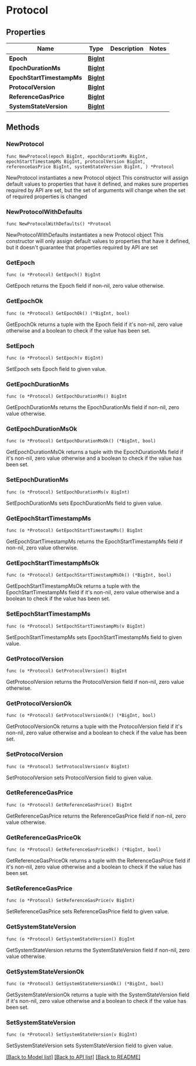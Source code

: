 # Protocol

## Properties

Name | Type | Description | Notes
------------ | ------------- | ------------- | -------------
**Epoch** | [**BigInt**](BigInt.md) |  | 
**EpochDurationMs** | [**BigInt**](BigInt.md) |  | 
**EpochStartTimestampMs** | [**BigInt**](BigInt.md) |  | 
**ProtocolVersion** | [**BigInt**](BigInt.md) |  | 
**ReferenceGasPrice** | [**BigInt**](BigInt.md) |  | 
**SystemStateVersion** | [**BigInt**](BigInt.md) |  | 

## Methods

### NewProtocol

`func NewProtocol(epoch BigInt, epochDurationMs BigInt, epochStartTimestampMs BigInt, protocolVersion BigInt, referenceGasPrice BigInt, systemStateVersion BigInt, ) *Protocol`

NewProtocol instantiates a new Protocol object
This constructor will assign default values to properties that have it defined,
and makes sure properties required by API are set, but the set of arguments
will change when the set of required properties is changed

### NewProtocolWithDefaults

`func NewProtocolWithDefaults() *Protocol`

NewProtocolWithDefaults instantiates a new Protocol object
This constructor will only assign default values to properties that have it defined,
but it doesn't guarantee that properties required by API are set

### GetEpoch

`func (o *Protocol) GetEpoch() BigInt`

GetEpoch returns the Epoch field if non-nil, zero value otherwise.

### GetEpochOk

`func (o *Protocol) GetEpochOk() (*BigInt, bool)`

GetEpochOk returns a tuple with the Epoch field if it's non-nil, zero value otherwise
and a boolean to check if the value has been set.

### SetEpoch

`func (o *Protocol) SetEpoch(v BigInt)`

SetEpoch sets Epoch field to given value.


### GetEpochDurationMs

`func (o *Protocol) GetEpochDurationMs() BigInt`

GetEpochDurationMs returns the EpochDurationMs field if non-nil, zero value otherwise.

### GetEpochDurationMsOk

`func (o *Protocol) GetEpochDurationMsOk() (*BigInt, bool)`

GetEpochDurationMsOk returns a tuple with the EpochDurationMs field if it's non-nil, zero value otherwise
and a boolean to check if the value has been set.

### SetEpochDurationMs

`func (o *Protocol) SetEpochDurationMs(v BigInt)`

SetEpochDurationMs sets EpochDurationMs field to given value.


### GetEpochStartTimestampMs

`func (o *Protocol) GetEpochStartTimestampMs() BigInt`

GetEpochStartTimestampMs returns the EpochStartTimestampMs field if non-nil, zero value otherwise.

### GetEpochStartTimestampMsOk

`func (o *Protocol) GetEpochStartTimestampMsOk() (*BigInt, bool)`

GetEpochStartTimestampMsOk returns a tuple with the EpochStartTimestampMs field if it's non-nil, zero value otherwise
and a boolean to check if the value has been set.

### SetEpochStartTimestampMs

`func (o *Protocol) SetEpochStartTimestampMs(v BigInt)`

SetEpochStartTimestampMs sets EpochStartTimestampMs field to given value.


### GetProtocolVersion

`func (o *Protocol) GetProtocolVersion() BigInt`

GetProtocolVersion returns the ProtocolVersion field if non-nil, zero value otherwise.

### GetProtocolVersionOk

`func (o *Protocol) GetProtocolVersionOk() (*BigInt, bool)`

GetProtocolVersionOk returns a tuple with the ProtocolVersion field if it's non-nil, zero value otherwise
and a boolean to check if the value has been set.

### SetProtocolVersion

`func (o *Protocol) SetProtocolVersion(v BigInt)`

SetProtocolVersion sets ProtocolVersion field to given value.


### GetReferenceGasPrice

`func (o *Protocol) GetReferenceGasPrice() BigInt`

GetReferenceGasPrice returns the ReferenceGasPrice field if non-nil, zero value otherwise.

### GetReferenceGasPriceOk

`func (o *Protocol) GetReferenceGasPriceOk() (*BigInt, bool)`

GetReferenceGasPriceOk returns a tuple with the ReferenceGasPrice field if it's non-nil, zero value otherwise
and a boolean to check if the value has been set.

### SetReferenceGasPrice

`func (o *Protocol) SetReferenceGasPrice(v BigInt)`

SetReferenceGasPrice sets ReferenceGasPrice field to given value.


### GetSystemStateVersion

`func (o *Protocol) GetSystemStateVersion() BigInt`

GetSystemStateVersion returns the SystemStateVersion field if non-nil, zero value otherwise.

### GetSystemStateVersionOk

`func (o *Protocol) GetSystemStateVersionOk() (*BigInt, bool)`

GetSystemStateVersionOk returns a tuple with the SystemStateVersion field if it's non-nil, zero value otherwise
and a boolean to check if the value has been set.

### SetSystemStateVersion

`func (o *Protocol) SetSystemStateVersion(v BigInt)`

SetSystemStateVersion sets SystemStateVersion field to given value.



[[Back to Model list]](../README.md#documentation-for-models) [[Back to API list]](../README.md#documentation-for-api-endpoints) [[Back to README]](../README.md)


